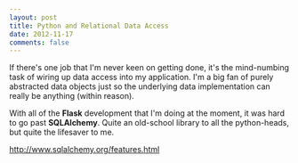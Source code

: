 ```yaml
---
layout: post
title: Python and Relational Data Access
date: 2012-11-17
comments: false
---
```


If there's one job that I'm never keen on getting done, it's the mind-numbing task of wiring up data access into my application. I'm a big fan of purely abstracted data objects just so the underlying data implementation can really be anything (within reason).

With all of the <strong>Flask</strong> development that I'm doing at the moment, it was hard to go past <strong>SQLAlchemy</strong>. Quite an old-school library to all the python-heads, but quite the lifesaver to me.

<a href="http://www.sqlalchemy.org/features.html">http://www.sqlalchemy.org/features.html</a>